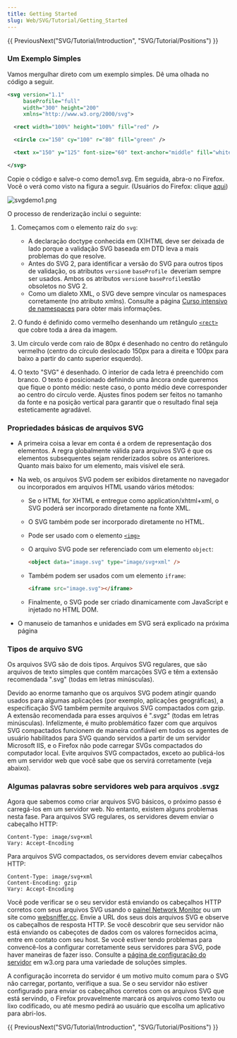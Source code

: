 ```yaml
---
title: Getting Started
slug: Web/SVG/Tutorial/Getting_Started
---
```


{{ PreviousNext("SVG/Tutorial/Introduction", "SVG/Tutorial/Positions") }}

### Um Exemplo Simples

Vamos mergulhar direto com um exemplo simples. Dê uma olhada no código a seguir.

```xml
<svg version="1.1"
     baseProfile="full"
     width="300" height="200"
     xmlns="http://www.w3.org/2000/svg">

  <rect width="100%" height="100%" fill="red" />

  <circle cx="150" cy="100" r="80" fill="green" />

  <text x="150" y="125" font-size="60" text-anchor="middle" fill="white">SVG</text>

</svg>
```

Copie o código e salve-o como demo1.svg. Em seguida, abra-o no Firefox. Você o verá como visto na figura a seguir. (Usuários do Firefox: clique [aqui](svgdemo1.xml))

![svgdemo1.png](svgdemo1.png)

O processo de renderização inclui o seguinte:

1. Começamos com o elemento raiz do `svg`:

   - A declaração doctype conhecida em (X)HTML deve ser deixada de lado porque a validação SVG baseada em DTD leva a mais problemas do que resolve.
   - Antes do SVG 2, para identificar a versão do SVG para outros tipos de validação, os atributos `version`e `baseProfile `deveriam sempre ser usados. Ambos os atributos `version`e `baseProfile`estão obsoletos no SVG 2.
   - Como um dialeto XML, o SVG deve sempre vincular os namespaces corretamente (no atributo xmlns). Consulte a página [Curso intensivo de namespaces](/pt-BR/docs/Web/SVG/Namespaces_Crash_Course) para obter mais informações.

2. O fundo é definido como vermelho desenhando um retângulo [`<rect>`](/pt-BR/docs//Web/SVG/Element/rect) que cobre toda a área da imagem.
3. Um círculo verde [<circle>](/pt-BR/docs//Web/SVG/Element/circle)com raio de 80px é desenhado no centro do retângulo vermelho (centro do círculo deslocado 150px para a direita e 100px para baixo a partir do canto superior esquerdo).
4. O texto "SVG" é desenhado. O interior de cada letra é preenchido com branco. O texto é posicionado definindo uma âncora onde queremos que fique o ponto médio: neste caso, o ponto médio deve corresponder ao centro do círculo verde. Ajustes finos podem ser feitos no tamanho da fonte e na posição vertical para garantir que o resultado final seja esteticamente agradável.

### Propriedades básicas de arquivos SVG

- A primeira coisa a levar em conta é a ordem de representação dos elementos. A regra globalmente válida para arquivos SVG é que os elementos subsequentes sejam renderizados sobre os anteriores. Quanto mais baixo for um elemento, mais visível ele será.
- Na web, os arquivos SVG podem ser exibidos diretamente no navegador ou incorporados em arquivos HTML usando vários métodos:

  - Se o HTML for XHTML e entregue como application/xhtml+xml, o SVG poderá ser incorporado diretamente na fonte XML.
  - O SVG também pode ser incorporado diretamente no HTML.
  - Pode ser usado com o elemento [`<img>`](/pt-BR/docs/Web/HTML/Element/img)
  - O arquivo SVG pode ser referenciado com um elemento `object`:

    ```html
    <object data="image.svg" type="image/svg+xml" />
    ```

  - Também podem ser usados ​​com um elemento `iframe`:

    ```html
    <iframe src="image.svg"></iframe>
    ```

  - Finalmente, o SVG pode ser criado dinamicamente com JavaScript e injetado no HTML DOM.

- O manuseio de tamanhos e unidades em SVG será explicado na próxima página

### Tipos de arquivo SVG

Os arquivos SVG são de dois tipos. Arquivos SVG regulares, que são arquivos de texto simples que contêm marcações SVG e têm a extensão recomendada ".svg" (todas em letras minúsculas).

Devido ao enorme tamanho que os arquivos SVG podem atingir quando usados ​​para algumas aplicações (por exemplo, aplicações geográficas), a especificação SVG também permite arquivos SVG compactados com gzip. A extensão recomendada para esses arquivos é ".svgz" (todas em letras minúsculas). Infelizmente, é muito problemático fazer com que arquivos SVG compactados funcionem de maneira confiável em todos os agentes de usuário habilitados para SVG quando servidos a partir de um servidor Microsoft IIS, e o Firefox não pode carregar SVGs compactados do computador local. Evite arquivos SVG compactados, exceto ao publicá-los em um servidor web que você sabe que os servirá corretamente (veja abaixo).

### Algumas palavras sobre servidores web para arquivos .svgz

Agora que sabemos como criar arquivos SVG básicos, o próximo passo é carregá-los em um servidor web. No entanto, existem alguns problemas nesta fase. Para arquivos SVG regulares, os servidores devem enviar o cabeçalho HTTP:

```http
Content-Type: image/svg+xml
Vary: Accept-Encoding
```

Para arquivos SVG compactados, os servidores devem enviar cabeçalhos HTTP:

```http
Content-Type: image/svg+xml
Content-Encoding: gzip
Vary: Accept-Encoding
```

Você pode verificar se o seu servidor está enviando os cabeçalhos HTTP corretos com seus arquivos SVG usando o [painel Network Monitor](https://firefox-source-docs.mozilla.org/devtools-user/network_monitor/index.html#headers) ou um site como [websniffer.cc](https://websniffer.cc/). Envie a URL dos seus dois arquivos SVG e observe os cabeçalhos de resposta HTTP. Se você descobrir que seu servidor não está enviando os cabeçotes de dados com os valores fornecidos acima, entre em contato com seu host. Se você estiver tendo problemas para convencê-los a configurar corretamente seus servidores para SVG, pode haver maneiras de fazer isso. Consulte a [página de configuração do servidor](https://www.w3.org/services/svg-server/) em w3.org para uma variedade de soluções simples.

A configuração incorreta do servidor é um motivo muito comum para o SVG não carregar, portanto, verifique a sua. Se o seu servidor não estiver configurado para enviar os cabeçalhos corretos com os arquivos SVG que está servindo, o Firefox provavelmente marcará os arquivos como texto ou lixo codificado, ou até mesmo pedirá ao usuário que escolha um aplicativo para abri-los.

{{ PreviousNext("SVG/Tutorial/Introduction", "SVG/Tutorial/Positions") }}
